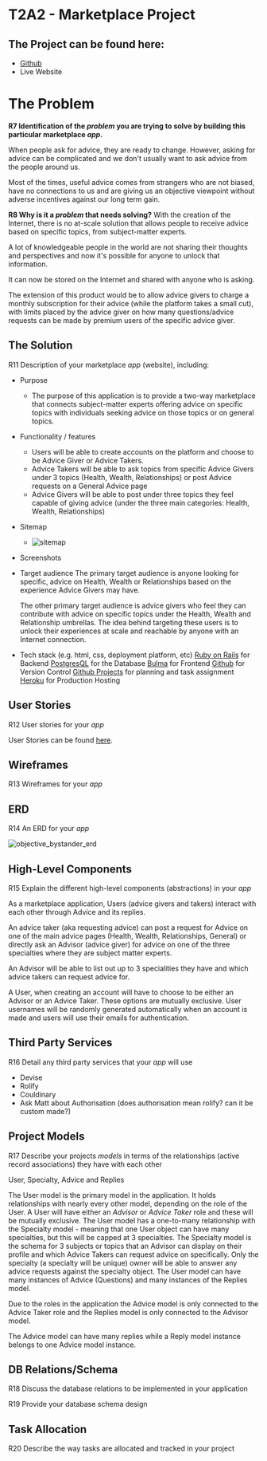 # T2A2 - Marketplace Project

## The Project can be found here:
- [Github](https://github.com/llausa/T2A2-Marketplace)
- Live Website

# The Problem
**R7 Identification of the  _problem_  you are trying to solve by building this particular marketplace  _app_.**

When people ask for advice, they are ready to change. However, asking for advice can be complicated and we don't usually want to ask advice from the people around us.

Most of the times, useful advice comes from strangers who are not biased, have no connections to us and are giving us an objective viewpoint without adverse incentives against our long term gain.

**R8 Why is it a  _problem_  that needs solving?**
With the creation of the Internet, there is no at-scale solution that allows people to receive advice based on specific topics, from subject-matter experts.

A lot of knowledgeable people in the world are not sharing their thoughts and perspectives and now it's possible for anyone to unlock that information.

It can now be stored on the Internet and shared with anyone who is asking.

The extension of this product would be to allow advice givers to charge a monthly subscription for their advice (while the platform takes a small cut), with limits placed by the advice giver on how many questions/advice requests can be made by premium users of the specific advice giver.

## The Solution

R11 Description of your marketplace  _app_  (website), including:
- Purpose
	- The purpose of this application is to provide a two-way marketplace that connects subject-matter experts offering advice on specific topics with individuals seeking advice on those topics or on general topics.

- Functionality / features
	- Users will be able to create accounts on the platform and choose to be Advice Giver or Advice Takers.
	- Advice Takers will be able to ask topics from specific Advice Givers under 3 topics (Health, Wealth, Relationships) or post Advice requests on a General Advice page
	- Advice Givers will be able to post under three topics they feel capable of giving advice (under the three main categories: Health, Wealth, Relationships)

- Sitemap
	- ![sitemap](docs/sitemap.png)

- Screenshots


- Target audience
	The primary target audience is anyone looking for specific, advice on Health, Wealth or Relationships based on the experience Advice Givers may have.

	The other primary target audience is advice givers who feel they can contribute with advice on specific topics under the Health, Wealth and Relationship umbrellas. The idea behind targeting these users is to unlock their experiences at scale and reachable by anyone with an Internet connection.

- Tech stack (e.g. html, css, deployment platform, etc)
	[Ruby on Rails](https://rubyonrails.org/) for Backend
	[PostgresQL](https://www.postgresql.org/) for the Database
	[Bulma](https://bulma.io/) for Frontend
	[Github](https://github.com/) for Version Control
	[Github Projects](https://help.github.com/en/github/managing-your-work-on-github/about-project-boards) for planning and task assignment
	[Heroku](https://www.heroku.com/) for Production Hosting

## User Stories
R12 User stories for your  _app_

User Stories can be found [here](https://github.com/llausa/t2a2/projects/1).

## Wireframes
R13 Wireframes for your  _app_

## ERD
R14 An ERD for your  _app_

![objective_bystander_erd](docs/Objective%20Bystander%20ERD.png)

## High-Level Components
R15 Explain the different high-level components (abstractions) in your  _app_

As a marketplace application, Users (advice givers and takers) interact with each other through Advice and its replies.

An advice taker (aka requesting advice) can post a request for Advice on one of the main advice pages (Health, Wealth, Relationships, General) or directly ask an Advisor (advice giver) for advice on one of the three specialties where they are subject matter experts.

An Advisor will be able to list out up to 3 specialities they have and which advice takers can request advice for.

A User, when creating an account will have to choose to be either an Advisor or an Advice Taker. These options are mutually exclusive. User usernames will be randomly generated automatically when an account is made and users will use their emails for authentication.

## Third Party Services

R16 Detail any third party services that your  _app_  will use

- Devise
- Rolify
- Couldinary
- Ask Matt about Authorisation (does authorisation mean rolify? can it be custom made?)

## Project Models
R17 Describe your projects  _models_  in terms of the relationships (active record associations) they have with each other

User, Specialty, Advice and Replies

The User model is the primary model in the application. It holds relationships with nearly every other model, depending on the role of the User.
A User will have either an _Advisor_ or _Advice Taker_ role and these will be mutually exclusive. The User model has a one-to-many relationship with the Specialty model - meaning that one User object can have many specialties, but this will be capped at 3 specialties.
The Specialty model is the schema for 3 subjects or topics that an Advisor can display on their profile and which Advice Takers can request advice on specifically. Only the specialty (a specialty will be unique) owner will be able to answer any advice requests against the specialty object.
The User model can have many instances of Advice (Questions) and many instances of the Replies model.

Due to the roles in the application the Advice model is only connected to the Advice Taker role and the Replies model is only connected to the Advisor model.

The Advice model can have many replies while a Reply model instance belongs to one Advice model instance.

## DB Relations/Schema
R18 Discuss the database relations to be implemented in your application

R19 Provide your database schema design

## Task Allocation
R20 Describe the way tasks are allocated and tracked in your project
